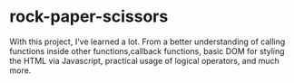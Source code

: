 # rock-paper-scissors

With this project, I've learned a lot. From a better understanding of calling functions inside other functions,callback functions, basic DOM for styling the HTML via Javascript, practical usage of logical operators, and much more.
